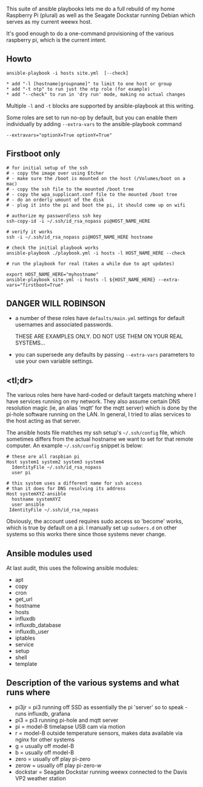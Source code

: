 

This suite of ansible playbooks lets me do a full rebuild of
my home Raspberry Pi (plural) as well as the Seagate Dockstar
running Debian which serves as my current weewx host.

It's good enough to do a one-command provisioning of the various
raspberry pi, which is the current intent.


Howto
-----

    ansible-playbook -i hosts site.yml  [--check]

    * add "-l [hostname|groupname]" to limit to one host or group
    * add "-t ntp" to run just the ntp role (for example)
    * add "--check" to run in 'dry run' mode, making no actual changes

Multiple `-l` and `-t` blocks are supported by ansible-playbook at this writing.

Some roles are set to run no-op by default, but you can enable them
individually by adding `--extra-vars` to the ansible-playbook command

    --extravars="optionX=True optionY=True" 


Firstboot only
---------------

```
# for initial setup of the ssh
# - copy the image over using Etcher
# - make sure the /boot is mounted on the host (/Volumes/boot on a mac)
# - copy the ssh file to the mounted /boot tree
# - copy the wpa_supplicant.conf file to the mounted /boot tree
# - do an orderly umount of the disk
# - plug it into the pi and boot the pi, it should come up on wifi

# authorize my passwordless ssh key
ssh-copy-id -i ~/.ssh/id_rsa_nopass pi@HOST_NAME_HERE

# verify it works
ssh -i ~/.ssh/id_rsa_nopass pi@HOST_NAME_HERE hostname

# check the initial playbook works
ansible-playbook ./playbook.yml -i hosts -l HOST_NAME_HERE --check

# run the playbook for real (takes a while due to apt updates)

export HOST_NAME_HERE="myhostname"
ansible-playbook site.yml -i hosts -l ${HOST_NAME_HERE} --extra-vars="firstboot=True"

```


DANGER WILL ROBINSON
--------------------

 - a number of these roles have `defaults/main.yml` settings for
    default usernames and associated passwords.

    THESE ARE EXAMPLES ONLY.  DO NOT USE THEM ON YOUR REAL SYSTEMS...

 - you can supersede any defaults by passing `--extra-vars` parameters
    to use your own variable settings.


<tl;dr>
-------

The various roles here have hard-coded or default targets matching
where I have services running on my network.  They also assume certain
DNS resolution magic (ie, an alias 'mqtt' for the mqtt server) which
is done by the pi-hole software running on the LAN.  In general, I tried
to alias services to the host acting as that server.

The ansible hosts file matches my ssh setup's `~/.ssh/config` file, which
sometimes differs from the actual hostname we want to set for that
remote computer.   An example `~/.ssh/config` snippet is below:


    # these are all raspbian pi
    Host system1 system2 system3 system4
      IdentityFile ~/.ssh/id_rsa_nopass
      user pi
   
    # this system uses a different name for ssh access 
    # than it does for DNS resolving its address
    Host systemXYZ-ansible
      hostname systemXYZ
      user ansible
     IdentityFile ~/.ssh/id_rsa_nopass

Obviously, the account used requires sudo access so 'become' works,
which is true by default on a pi.  I manually set up `sudoers.d` on
other systems so this works there since those systems never change.


Ansible modules used
--------------------

At last audit, this uses the following ansible modules:

  * apt
  * copy
  * cron
  * get_url
  * hostname
  * hosts
  * influxdb
  * influxdb_database
  * influxdb_user
  * iptables
  * service
  * setup
  * shell
  * template


Description of the various systems and what runs where
------------------------------------------------------

  * pi3jr = pi3 running off SSD as essentially the pi 'server' so to speak
        - runs influxdb, grafana
  * pi3 = pi3 running pi-hole and mqtt server
  * pi = model-B timelapse USB cam via motion
  * r = model-B outside temperature sensors, makes data available via nginx for other systems
  * g = usually off model-B
  * b = usually off model-B
  * zero = usually off play pi-zero
  * zerow = usually off play pi-zero-w
  * dockstar = Seagate Dockstar running weewx connected to the Davis VP2 weather station


